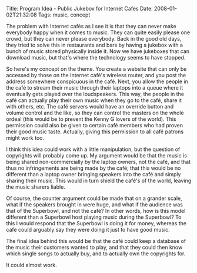 Title: Program Idea - Public Jukebox for Internet Cafes
Date: 2008-01-02T21:32:08
Tags: music, concept


The problem with Internet caf&eacute;s as I see it is that they can never make everybody happy when it comes to music. They can quite easily please one crowd, but they can never please everybody. Back in the good old days, they tried to solve this in restaurants and bars by having a jukebox with a bunch of music stored physically inside it. Now we have jukeboxes that can download music, but that's where the technology seems to have stopped.

So here's my concept on the theme. You create a website that can only be accessed by those on the Internet caf&eacute;'s wireless router, and you post the address somewhere conspicuous in the caf&eacute;. Next, you allow the people in the caf&eacute; to stream their music through their laptops into a queue where it eventually gets played over the loudspeakers. This way, the people in the caf&eacute; can actually play their own music when they go to the caf&eacute;, share it with others, etc. The caf&eacute; servers would have an override button and volume control and the like, so they can control the masters on the whole ordeal (this would be to prevent the Kenny G lovers of the world). This permission could also be given to certain caf&eacute; members who had proven their good music taste. Actually, giving this permission to all caf&eacute; patrons might work too.

I think this idea could work with a little manipulation, but the question of copyrights will probably come up. My argument would be that the music is being shared non-commercially by the laptop owners, not the caf&eacute;, and that thus no infringements are being made by the caf&eacute;; that this would be no different than a laptop owner bringing speakers into the caf&eacute; and simply sharing their music. This would in turn shield the caf&eacute;'s of the world, leaving the music sharers liable. 

Of course, the counter argument could be made that on a grander scale, what if the speakers brought in were huge, and what if the audience was that of the Superbowl, and not the caf&eacute;? In other words, how is this model different than a Superbowl host playing music during the Superbowl? To this I would respond that the Superbowl is doing it for money, whereas the cafe could arguably say they were doing it just to have good music.

The final idea behind this would be that the caf&eacute; could keep a database of the music their customers wanted to play, and that they could then know which single songs to actually buy, and to actually own the copyrights for.

It could almost work.<!--break-->